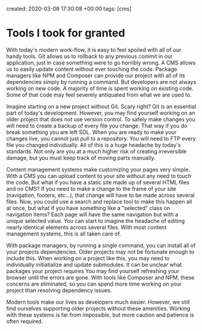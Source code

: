 created: 2020-03-08 17:30:08 +00:00
tags: [cms]

# Tools I took for granted


With today's modern work-flow, it is easy to feel spoiled with all of our handy tools. Git allows us to rollback to any previous commit in our application, just in case something were to go horribly wrong. A CMS allows us to easily update content without ever touching the code. Package managers like NPM and Composer can provide our project with all of its dependencies simply by running a command. But developers are not always working on new code. A majority of time is spent working on existing code. Some of that code may feel severely antiquated from what we are used to.

Imagine starting on a new project without Git. Scary right? Git is an essential part of today's development. However, you may find yourself working on an older project that does not use version control. To safely make changes you will need to create a backup of every file you change. That way if you do break something you are left SOL. When you are ready to make your changes live, you cannot just pull to a repository. You will need to FTP every file you changed individually. All of this is a huge headache by today's standards. Not only are you at a much higher risk of creating irreversible damage, but you must keep track of moving parts manually.

Content management systems make customizing your pages very simple. With a CMS you can upload content to your site without any need to touch the code. But what if you have a static site made up of several HTML files and no CMS? If you need to make a change to the frame of your site (navigation, footers, etc...), that change will have to be made across several files. Now, you could use a search and replace tool to make this happen all at once, but what if you have something like a "selected" class on navigation items? Each page will have the same navigation but with a unique selected value. You can start to imagine the headache of editing nearly identical elements across several files. With most content management systems, this is all taken care of.

With package managers, by running a single command, you can install all of your projects dependencies. Older projects may not be fortunate enough to include this. When working on a project like this, you may need to individually initiatialize and update submodules. It can be unclear what packages your project requires You may find yourself refreshing your browser until the errors are gone. With tools like Composer and NPM, these concerns are eliminated, so you can spend more time working on your project than resolving dependency issues.

Modern tools make our lives as developers much easier. However, we still find ourselves supporting older projects without these amenities. Working with these systems is far from impossible, but more caution and patience is often required.

